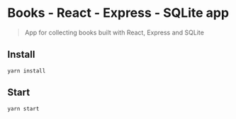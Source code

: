 # Books - React - Express - SQLite app

> App for collecting books built with React, Express and SQLite

## Install

```shell
yarn install
```

## Start

```shell
yarn start
```

